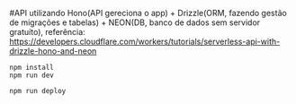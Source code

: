 #API utilizando Hono(API gereciona o app) + Drizzle(ORM, fazendo gestão de migrações e tabelas) + NEON(DB, banco de dados sem servidor gratuíto),
referência: https://developers.cloudflare.com/workers/tutorials/serverless-api-with-drizzle-hono-and-neon

```
npm install
npm run dev
```

```
npm run deploy
```
